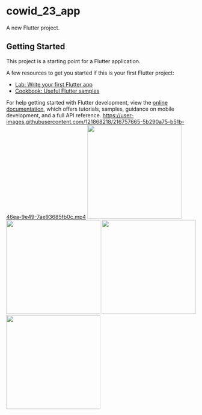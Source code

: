 # cowid_23_app

A new Flutter project.

## Getting Started

This project is a starting point for a Flutter application.

A few resources to get you started if this is your first Flutter project:

- [Lab: Write your first Flutter app](https://docs.flutter.dev/get-started/codelab)
- [Cookbook: Useful Flutter samples](https://docs.flutter.dev/cookbook)

For help getting started with Flutter development, view the
[online documentation](https://docs.flutter.dev/), which offers tutorials,
samples, guidance on mobile development, and a full API reference.
https://user-images.githubusercontent.com/121868218/216757665-5b290a75-b51b-46ea-9e49-7ae93685fb0c.mp4
<img src="https://user-images.githubusercontent.com/121868218/216757772-760fcfa1-ded6-4c8e-bea2-e5ee2797834d.jpeg" width="250px">
<img src="https://user-images.githubusercontent.com/121868218/216757840-f6f3d74e-1a85-4af1-9e7a-8d91ef05df65.jpeg" width="250px">
<img src="https://user-images.githubusercontent.com/121868218/216757892-70a506ce-88d9-4d94-82c7-22e839889e41.jpeg" width="250px">
<img src="https://user-images.githubusercontent.com/121868218/216757902-d4f9e7c1-0faa-4473-87f3-4878e7d99f6e.jpeg" width="250px">
